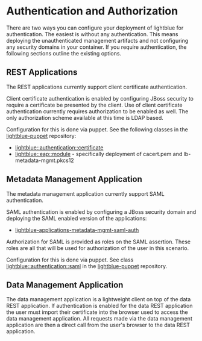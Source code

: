 # Authentication and Authorization

There are two ways you can configure your deployment of lightblue for authentication.  The easiest is without any authentication.  This means deploying the unauthenticated management artifacts and not configuring any security domains in your container.  If you require authentication, the following sections outline the existing options.

## REST Applications

The REST applications currently support client certificate authentication.

Client certificate authentication is enabled by configuring JBoss security to require a certificate be presented by the client.  Use of client certificate authentication currently requires authorization to be enabled as well.  The only authorization scheme available at this time is LDAP based.

Configuration for this is done via puppet.  See the following classes in the [lightblue-puppet](https://github.com/lightblue-platform/lightblue-puppet) repository:
* [lightblue::authentication::certificate](https://github.com/lightblue-platform/lightblue-puppet/blob/master/manifests/authentication/certificate.pp)
* [lightblue::eap::module](https://github.com/lightblue-platform/lightblue-puppet/blob/master/manifests/eap/module.pp) - specifically deployment of cacert.pem and lb-metadata-mgmt.pkcs12

## Metadata Management Application

The metadata management application currently support SAML authentication.

SAML authentication is enabled by configuring a JBoss security domain and deploying the SAML enabled version of the applications:
* [lightblue-applications-metadata-mgmt-saml-auth](http://search.maven.org/#search%7Cgav%7C1%7Cg%3A%22com.redhat.lightblue.applications%22%20AND%20a%3A%22metadata-mgmt-saml-auth%22)

Authorization for SAML is provided as roles on the SAML assertion.  These roles are all that will be used for authorization of the user in this scenario.

Configuration for this is done via puppet.  See class [lightblue::authentication::saml](https://github.com/lightblue-platform/lightblue-puppet/blob/master/manifests/authentication/saml.pp) in the [lightblue-puppet](https://github.com/lightblue-platform/lightblue-puppet) repository.

## Data Management Application

The data management application is a lightweight client on top of the data REST application. If authentication is enabled for the data REST application the user must import their certificate into the browser used to access the data management application.  All requests made via the data management application are then a direct call from the user's browser to the data REST application.
